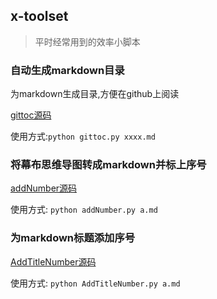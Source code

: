 ## x-toolset

> 平时经常用到的效率小脚本

### 自动生成markdown目录

为markdown生成目录,方便在github上阅读

[gittoc源码](/lib/gittoc.py)

使用方式:`python gittoc.py xxxx.md`

### 将幕布思维导图转成markdown并标上序号

[addNumber源码](/lib/addNumber.py)

使用方式: `python addNumber.py a.md`

### 为markdown标题添加序号

[AddTitleNumber源码](/lib/AddTitleNumber.py)

使用方式: `python AddTitleNumber.py a.md`

